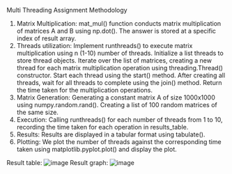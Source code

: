 Multi Threading Assignment
Methodology
1. Matrix Multiplication: mat_mul() function conducts matrix multiplication of matrices A and B using np.dot(). The answer is stored at a specific index of result array.
2. Threads utilization: Implement runthreads() to execute matrix multiplication using n (1-10) number of threads. Initialize a list threads to store thread objects. Iterate over the list of matrices, creating a new thread for each matrix multiplication operation using threading.Thread() constructor. Start each thread using the start() method. After creating all threads, wait for all threads to complete using the join() method. Return the time taken for the multiplication operations.
3. Matrix Generation: Generating a constant matrix A of size 1000x1000 using numpy.random.rand(). Creating a list of 100 random matrices of the same size.
4. Execution: Calling runthreads() for each number of threads from 1 to 10, recording the time taken for each operation in results_table.
5. Results: Results are displayed in a tabular format using tabulate().
6. Plotting: We plot the number of threads against the corresponding time taken using matplotlib.pyplot.plot() and display the plot.

Result table:
![image](https://github.com/Parth321636/Multi-Threadhing/assets/91376441/83bf2fad-eeff-4d0a-8d8e-0700fb41923e)
Result graph:
![image](https://github.com/Parth321636/Multi-Threadhing/assets/91376441/b904cf82-4486-4cbd-b340-ce0de078a621)
